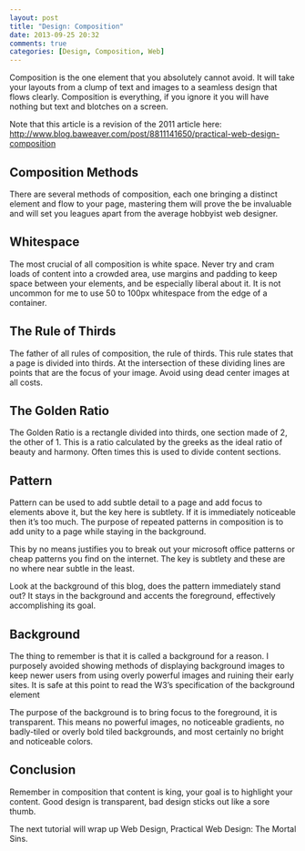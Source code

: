 ```yaml
---
layout: post
title: "Design: Composition"
date: 2013-09-25 20:32
comments: true
categories: [Design, Composition, Web] 
---
```


Composition is the one element that you absolutely cannot avoid. It will
take your layouts from a clump of text and images to a seamless design
that flows clearly. Composition is everything, if you ignore it you will
have nothing but text and blotches on a screen.

<!-- more -->

Note that this article is a revision of the 2011 article here:
http://www.blog.baweaver.com/post/8811141650/practical-web-design-composition

## Composition Methods

There are several methods of composition, each one bringing a distinct
element and flow to your page, mastering them will prove the be
invaluable and will set you leagues apart from the average hobbyist web
designer.

## Whitespace

The most crucial of all composition is white space. Never try and cram
loads of content into a crowded area, use margins and padding to keep
space between your elements, and be especially liberal about it. It is
not uncommon for me to use 50 to 100px whitespace from the edge of a
container.

## The Rule of Thirds

The father of all rules of composition, the rule of thirds. This rule
states that a page is divided into thirds. At the intersection of these
dividing lines are points that are the focus of your image. Avoid using
dead center images at all costs.

## The Golden Ratio

The Golden Ratio is a rectangle divided into thirds, one section made of
2, the other of 1. This is a ratio calculated by the greeks as the ideal
ratio of beauty and harmony. Often times this is used to divide content
sections.

## Pattern

Pattern can be used to add subtle detail to a page and add focus to
elements above it, but the key here is subtlety. If it is immediately
noticeable then it’s too much. The purpose of repeated patterns in
composition is to add unity to a page while staying in the background.

This by no means justifies you to break out your microsoft office
patterns or cheap patterns you find on the internet. The key is subtlety
and these are no where near subtle in the least.

Look at the background of this blog, does the pattern immediately stand
out? It stays in the background and accents the foreground, effectively
accomplishing its goal.

## Background

The thing to remember is that it is called a background for a reason. I
purposely avoided showing methods of displaying background images to
keep newer users from using overly powerful images and ruining their
early sites. It is safe at this point to read the W3’s specification of
the background element

The purpose of the background is to bring focus to the foreground, it is
transparent. This means no powerful images, no noticeable gradients, no
badly-tiled or overly bold tiled backgrounds, and most certainly no
bright and noticeable colors.

## Conclusion

Remember in composition that content is king, your goal is to highlight
your content. Good design is transparent, bad design sticks out like a
sore thumb.

The next tutorial will wrap up Web Design, Practical Web Design: The
Mortal Sins.
